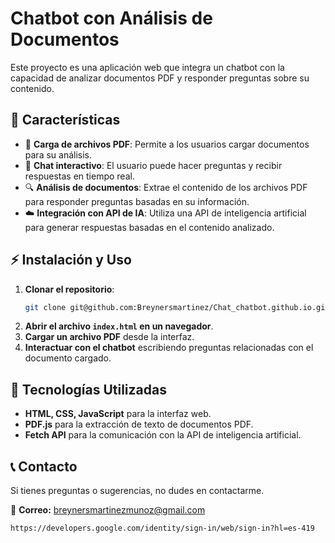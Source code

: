 # Chatbot con Análisis de Documentos

Este proyecto es una aplicación web que integra un chatbot con la capacidad de analizar documentos PDF y responder preguntas sobre su contenido.

## 🚀 Características
- 📄 **Carga de archivos PDF**: Permite a los usuarios cargar documentos para su análisis.
- 🤖 **Chat interactivo**: El usuario puede hacer preguntas y recibir respuestas en tiempo real.
- 🔍 **Análisis de documentos**: Extrae el contenido de los archivos PDF para responder preguntas basadas en su información.
- ☁️ **Integración con API de IA**: Utiliza una API de inteligencia artificial para generar respuestas basadas en el contenido analizado.


## ⚡ Instalación y Uso
1. **Clonar el repositorio**:
   ```sh
   git clone git@github.com:Breynersmartinez/Chat_chatbot.github.io.git
   ```
2. **Abrir el archivo `index.html` en un navegador**.
3. **Cargar un archivo PDF** desde la interfaz.
4. **Interactuar con el chatbot** escribiendo preguntas relacionadas con el documento cargado.

## 📌 Tecnologías Utilizadas
- **HTML, CSS, JavaScript** para la interfaz web.
- **PDF.js** para la extracción de texto de documentos PDF.
- **Fetch API** para la comunicación con la API de inteligencia artificial.

## 📞 Contacto
Si tienes preguntas o sugerencias, no dudes en contactarme.

📧 **Correo:** breynersmartinezmunoz@gmail.com

  ```sh
https://developers.google.com/identity/sign-in/web/sign-in?hl=es-419
  ```
